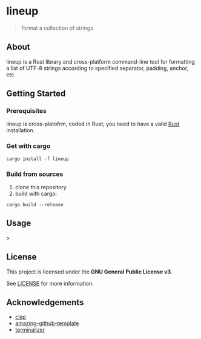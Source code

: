 # lineup

> format a collection of strings
<!-- <img src="docs/images/usage.gif" title="usage" width="100%"> /!-->

## About

lineup is a Rust library and cross-platform command-line tool for formatting a list of UTF-8 strings according to specified separator, padding, anchor, etc

## Getting Started

### Prerequisites

lineup is cross-platofrm, coded in Rust; you need to have a valid [Rust](https://rustup.rs/) installation.

### Get with cargo

```
cargo install -f lineup
```

### Build from sources

1. clone this repository
2. build with cargo:
```
cargo build --release
```
## Usage
<!-- todo -->>

## License

This project is licensed under the **GNU General Public License v3**.

See [LICENSE](LICENSE) for more information.

## Acknowledgements

- [clap](https://github.com/clap-rs/clap)
- [amazing-github-template](https://github.com/dec0dOS/amazing-github-template)
- [terminalizer](https://github.com/faressoft/terminalizer)
